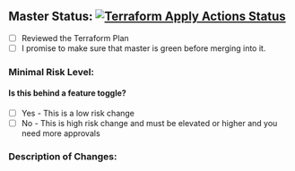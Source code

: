 ## Master Status: [![Terraform Apply Actions Status](https://github.com/GetTerminus/eks-infra/workflows/Terraform%20Apply/badge.svg?branch=master)](https://github.com/GetTerminus/eks-infra/actions)
- [ ] Reviewed the Terraform Plan
- [ ] I promise to make sure that master is green before merging into it. 

### Minimal Risk Level:
#### Is this behind a feature toggle?
<!-- ignore-task-list-start -->
- [ ] Yes - This is a low risk change
- [ ] No - This is high risk change and must be elevated or higher and you need more approvals
<!-- ignore-task-list-end -->
### Description of Changes:
